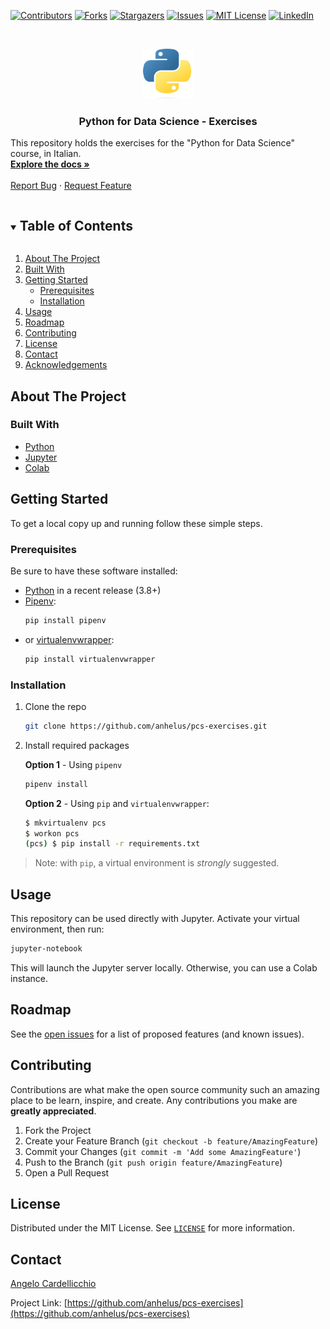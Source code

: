 <!-- PROJECT SHIELDS -->
[![Contributors][contributors-shield]][contributors-url]
[![Forks][forks-shield]][forks-url]
[![Stargazers][stars-shield]][stars-url]
[![Issues][issues-shield]][issues-url]
[![MIT License][license-shield]][license-url]
[![LinkedIn][linkedin-shield]][linkedin-url]

<!-- PROJECT LOGO -->
<br />
<p align="center">
  <a href="https://github.com/anhelus/pcs-exercises">
    <img src="images/logo.png" alt="Logo" width="80" height="80">
  </a>

  <h3 align="center">Python for Data Science - Exercises</h3>

  <p align="left">
    This repository holds the exercises for the "Python for Data Science" course, in Italian.
    <br />
    <a href="https://github.com/anhelus/pcs-exercises"><strong>Explore the docs »</strong></a>
    <br />
    <br />
    <a href="https://github.com/anhelus/pcs-exercises/issues">Report Bug</a>
    ·
    <a href="https://github.com/anhelus/pcs-exercises/issues">Request Feature</a>
  </p>
</p>

<!-- TABLE OF CONTENTS -->
<details open="open">
  <summary><h2 style="display: inline-block">Table of Contents</h2></summary>

  1. [About The Project](#about-the-project)
  2. [Built With](#built-with)
  3. [Getting Started](#getting-started)
      * [Prerequisites](#prerequisites)
      * [Installation](#installation)
  4. [Usage](#usage)
  5. [Roadmap](#roadmap)
  6. [Contributing](#contributing)
  7. [License](#license)
  8. [Contact](#contact)
  9. [Acknowledgements](#acknowledgements)

</details>

<!-- ABOUT THE PROJECT -->
## About The Project

### Built With

* [Python](https://www.python.org/)
* [Jupyter](https://jupyter.org/)
* [Colab](https://colab.research.google.com/)

<!-- GETTING STARTED -->
## Getting Started

To get a local copy up and running follow these simple steps.

### Prerequisites

Be sure to have these software installed:

* [Python](https://www.python.org/downloads/) in a recent release (3.8+)
* [Pipenv](https://pipenv.pypa.io/):
  ```sh
  pip install pipenv
  ```
* or [virtualenvwrapper](https://virtualenvwrapper.readthedocs.io/):
  ```sh
  pip install virtualenvwrapper
  ```

### Installation

1. Clone the repo
   ```sh
   git clone https://github.com/anhelus/pcs-exercises.git
   ```
2. Install required packages
    
    **Option 1** - Using `pipenv`

      ```sh
      pipenv install
      ```
    
    **Option 2** - Using `pip` and `virtualenvwrapper`:

      ```sh
      $ mkvirtualenv pcs
      $ workon pcs
      (pcs) $ pip install -r requirements.txt
      ```

> Note: with `pip`, a virtual environment is *strongly* suggested.

<!-- USAGE EXAMPLES -->
## Usage

This repository can be used directly with Jupyter. Activate your virtual environment, then run:

```sh
jupyter-notebook
```

This will launch the Jupyter server locally. Otherwise, you can use a Colab instance.

<!-- ROADMAP -->
## Roadmap

See the [open issues](https://github.com/anhelus/pcs-exercises/issues) for a list of proposed features (and known issues).

<!-- CONTRIBUTING -->
## Contributing

Contributions are what make the open source community such an amazing place to be learn, inspire, and create. Any contributions you make are **greatly appreciated**.

1. Fork the Project
2. Create your Feature Branch (`git checkout -b feature/AmazingFeature`)
3. Commit your Changes (`git commit -m 'Add some AmazingFeature'`)
4. Push to the Branch (`git push origin feature/AmazingFeature`)
5. Open a Pull Request

<!-- LICENSE -->
## License

Distributed under the MIT License. See [`LICENSE`](LICENSE) for more information.

<!-- CONTACT -->
## Contact

[Angelo Cardellicchio](mailto:angelo.cardellicchio@stiima.cnr.it)

Project Link: [https://github.com/anhelus/pcs-exercises](https://github.com/anhelus/pcs-exercises)

<!-- MARKDOWN LINKS & IMAGES -->
<!-- https://www.markdownguide.org/basic-syntax/#reference-style-links -->
[contributors-shield]: https://img.shields.io/github/contributors/anhelus/pcs-exercises.svg?style=for-the-badge
[contributors-url]: https://github.com/anhelus/pcs-exercises/graphs/contributors
[forks-shield]: https://img.shields.io/github/forks/anhelus/pcs-exercises.svg?style=for-the-badge
[forks-url]: https://github.com/anhelus/pcs-exercises/network/members
[stars-shield]: https://img.shields.io/github/stars/anhelus/pcs-exercises.svg?style=for-the-badge
[stars-url]: https://github.com/anhelus/pcs-exercises/stargazers
[issues-shield]: https://img.shields.io/github/issues/anhelus/pcs-exercises.svg?style=for-the-badge
[issues-url]: https://github.com/anhelus/pcs-exercises/issues
[license-shield]: https://img.shields.io/github/license/anhelus/pcs-exercises.svg?style=for-the-badge
[license-url]: https://github.com/anhelus/pcs-exercises/blob/master/LICENSE.md
[linkedin-shield]: https://img.shields.io/badge/-LinkedIn-black.svg?style=for-the-badge&logo=linkedin&colorB=555
[linkedin-url]: https://linkedin.com/in/angelocardellicchio
